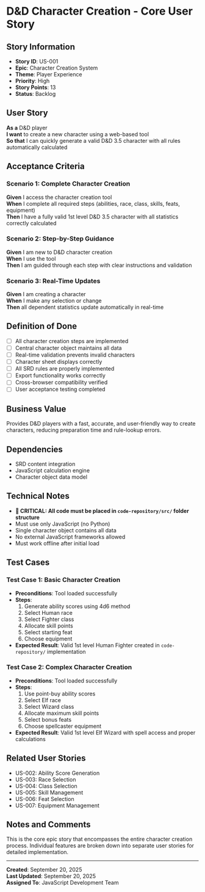 # D&D Character Creation - Core User Story

## Story Information
- **Story ID**: US-001
- **Epic**: Character Creation System
- **Theme**: Player Experience
- **Priority**: High
- **Story Points**: 13
- **Status**: Backlog

## User Story
**As a** D&D player  
**I want** to create a new character using a web-based tool  
**So that** I can quickly generate a valid D&D 3.5 character with all rules automatically calculated

## Acceptance Criteria
### Scenario 1: Complete Character Creation
**Given** I access the character creation tool  
**When** I complete all required steps (abilities, race, class, skills, feats, equipment)  
**Then** I have a fully valid 1st level D&D 3.5 character with all statistics correctly calculated

### Scenario 2: Step-by-Step Guidance
**Given** I am new to D&D character creation  
**When** I use the tool  
**Then** I am guided through each step with clear instructions and validation

### Scenario 3: Real-Time Updates
**Given** I am creating a character  
**When** I make any selection or change  
**Then** all dependent statistics update automatically in real-time

## Definition of Done
- [ ] All character creation steps are implemented
- [ ] Central character object maintains all data
- [ ] Real-time validation prevents invalid characters
- [ ] Character sheet displays correctly
- [ ] All SRD rules are properly implemented
- [ ] Export functionality works correctly
- [ ] Cross-browser compatibility verified
- [ ] User acceptance testing completed

## Business Value
Provides D&D players with a fast, accurate, and user-friendly way to create characters, reducing preparation time and rule-lookup errors.

## Dependencies
- SRD content integration
- JavaScript calculation engine
- Character object data model

## Technical Notes
- **🚨 CRITICAL: All code must be placed in `code-repository/src/` folder structure**
- Must use only JavaScript (no Python)
- Single character object contains all data
- No external JavaScript frameworks allowed
- Must work offline after initial load

## Test Cases
### Test Case 1: Basic Character Creation
- **Preconditions**: Tool loaded successfully
- **Steps**: 
  1. Generate ability scores using 4d6 method
  2. Select Human race
  3. Select Fighter class
  4. Allocate skill points
  5. Select starting feat
  6. Choose equipment
- **Expected Result**: Valid 1st level Human Fighter created in `code-repository/` implementation

### Test Case 2: Complex Character Creation
- **Preconditions**: Tool loaded successfully
- **Steps**: 
  1. Use point-buy ability scores
  2. Select Elf race
  3. Select Wizard class
  4. Allocate maximum skill points
  5. Select bonus feats
  6. Choose spellcaster equipment
- **Expected Result**: Valid 1st level Elf Wizard with spell access and proper calculations

## Related User Stories
- US-002: Ability Score Generation
- US-003: Race Selection
- US-004: Class Selection  
- US-005: Skill Management
- US-006: Feat Selection
- US-007: Equipment Management

## Notes and Comments
This is the core epic story that encompasses the entire character creation process. Individual features are broken down into separate user stories for detailed implementation.

---
**Created**: September 20, 2025  
**Last Updated**: September 20, 2025  
**Assigned To**: JavaScript Development Team